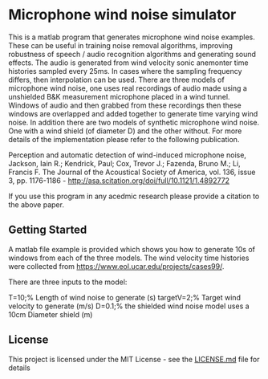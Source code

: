# Microphone wind noise simulator

This is a matlab program that generates microphone wind noise examples. These can be useful in training noise removal algorithms, improving robustness of speech / audio recognition algorithms and generating sound effects.
The audio is generated from wind velocity sonic anemonter time histories sampled every 25ms. In cases where the sampling frequency differs, then interpolation can be used.
There are three models of microphone wind noise, one uses real recordings of audio made using a unshielded B&K measurement microphone placed in a wind tunnel. Windows of audio and then grabbed from these recordings then these windows are overlapped and added together to generate time varying wind noise. In addition there are two models of synthetic microphone wind noise. One with a wind shield (of diameter D) and the other without. For more details of the implementation please refer to the following publication. 

Perception and automatic detection of wind-induced microphone noise, Jackson, Iain R.; Kendrick, Paul; Cox, Trevor J.; Fazenda, Bruno M.; Li, Francis F.
The Journal of the Acoustical Society of America, vol. 136, issue 3, pp. 1176-1186 - http://asa.scitation.org/doi/full/10.1121/1.4892772

If you use this program in any acedmic research please provide a citation to the above paper.

## Getting Started

A matlab file example is provided which shows you how to generate 10s of windows from each of the three models.
The wind velocity time histories were collected from https://www.eol.ucar.edu/projects/cases99/. 

There are three inputs to the model:

T=10;%  Length of wind noise to generate (s)
targetV=2;% Target wind velocity to generate (m/s)
D=0.1;% the shielded wind noise model uses a 10cm Diameter shield (m)


## License

This project is licensed under the MIT License - see the [LICENSE.md](LICENSE.md) file for details



